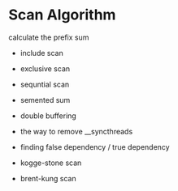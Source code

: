 # Scan Algorithm
calculate the prefix sum
- include scan
- exclusive scan

- sequntial scan
- semented sum  

- double buffering
- the way to remove __syncthreads
- finding false dependency / true dependency

- kogge-stone scan
- brent-kung scan